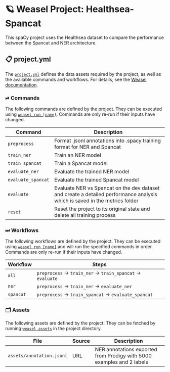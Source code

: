 <!-- WEASEL: AUTO-GENERATED DOCS START (do not remove) -->

# 🪐 Weasel Project: Healthsea-Spancat

This spaCy project uses the Healthsea dataset to compare the performance between the Spancat and NER architecture.

## 📋 project.yml

The [`project.yml`](project.yml) defines the data assets required by the
project, as well as the available commands and workflows. For details, see the
[Weasel documentation](https://github.com/explosion/weasel).

### ⏯ Commands

The following commands are defined by the project. They
can be executed using [`weasel run [name]`](https://github.com/explosion/weasel/tree/main/docs/cli.md#rocket-run).
Commands are only re-run if their inputs have changed.

| Command | Description |
| --- | --- |
| `preprocess` | Format .jsonl annotations into .spacy training format for NER and Spancat |
| `train_ner` | Train an NER model |
| `train_spancat` | Train a Spancat model |
| `evaluate_ner` | Evaluate the trained NER model |
| `evaluate_spancat` | Evaluate the trained Spancat model |
| `evaluate` | Evaluate NER vs Spancat on the dev dataset and create a detailed performance analysis which is saved in the metrics folder |
| `reset` | Reset the project to its original state and delete all training process |

### ⏭ Workflows

The following workflows are defined by the project. They
can be executed using [`weasel run [name]`](https://github.com/explosion/weasel/tree/main/docs/cli.md#rocket-run)
and will run the specified commands in order. Commands are only re-run if their
inputs have changed.

| Workflow | Steps |
| --- | --- |
| `all` | `preprocess` &rarr; `train_ner` &rarr; `train_spancat` &rarr; `evaluate` |
| `ner` | `preprocess` &rarr; `train_ner` &rarr; `evaluate_ner` |
| `spancat` | `preprocess` &rarr; `train_spancat` &rarr; `evaluate_spancat` |

### 🗂 Assets

The following assets are defined by the project. They can
be fetched by running [`weasel assets`](https://github.com/explosion/weasel/tree/main/docs/cli.md#open_file_folder-assets)
in the project directory.

| File | Source | Description |
| --- | --- | --- |
| `assets/annotation.jsonl` | URL | NER annotations exported from Prodigy with 5000 examples and 2 labels |

<!-- WEASEL: AUTO-GENERATED DOCS END (do not remove) -->
